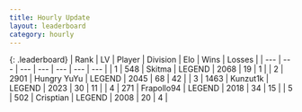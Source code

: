 ```yaml
---
title: Hourly Update
layout: leaderboard
category: hourly
---
```


{: .leaderboard}
| Rank | LV | Player | Division | Elo | Wins | Losses |
| --- | --- | --- | --- | --- | --- | --- |
| <span data-change="0">1</span> | 548 | <span title="ID: 402846">Skitma</span> | LEGEND | <span data-change="0">2068</span> | <span data-change="0">19</span> | <span data-change="0">1</span> |
| <span data-change="0">2</span> | 2901 | <span title="ID: 164871">Hungry YuYu</span> | LEGEND | <span data-change="0">2045</span> | <span data-change="0">68</span> | <span data-change="0">42</span> |
| <span data-change="0">3</span> | 1463 | <span title="ID: 392407">Kunzut1k</span> | LEGEND | <span data-change="0">2023</span> | <span data-change="0">30</span> | <span data-change="0">11</span> |
| <span data-change="0">4</span> | 271 | <span title="ID: 712150">Frapollo94</span> | LEGEND | <span data-change="6">2018</span> | <span data-change="1">34</span> | <span data-change="0">15</span> |
| <span data-change="0">5</span> | 502 | <span title="ID: 665674">Crisptian</span> | LEGEND | <span data-change="0">2008</span> | <span data-change="0">20</span> | <span data-change="0">4</span> |